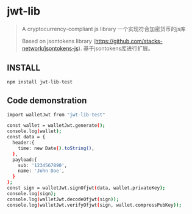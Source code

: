 # jwt-lib

> A cryptocurrency-compliant js library
> 一个实现符合加密货币的js库
>
> Based on jsontokens library (https://github.com/stacks-network/jsontokens-js).
> 基于jsontokens库进行扩展。

## INSTALL

```shell
npm install jwt-lib-test
```

## Code demonstration

```bash
import walletJwt from "jwt-lib-test"

const wallet = walletJwt.generate();
console.log(wallet);
const data = {
  header:{
    time: new Date().toString(),
  },
  payload:{
    sub: '1234567890',
    name: 'John Doe',
  }
};
const sign = walletJwt.signOfjwt(data, wallet.privateKey);
console.log(sign);
console.log(walletJwt.decodeOfjwt(sign));
console.log(walletJwt.verifyOfjwt(sign, wallet.compressPubKey));
```
